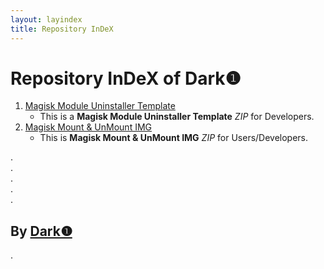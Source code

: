 ```yaml
---
layout: layindex
title: Repository InDeX
---
```

   
# Repository InDeX of Dark❶ #   
   
1. [Magisk Module Uninstaller Template](RepoPage/Magisk-Module-Uninstaller-Template "Magisk Module Uninstaller Template")   
    - This is a **Magisk Module Uninstaller Template** *ZIP* for Developers.  
2. [Magisk Mount & UnMount IMG](RepoPage/MagiskMountUnMountIMG "Magisk Mount & UnMount IMG")   
    - This is **Magisk Mount & UnMount IMG** *ZIP* for Users/Developers.  
   
.   
.    
.   
.   
.   
   
## By [Dark❶](https://github.com/dark-1 "Dark❶") ##   
   
.

